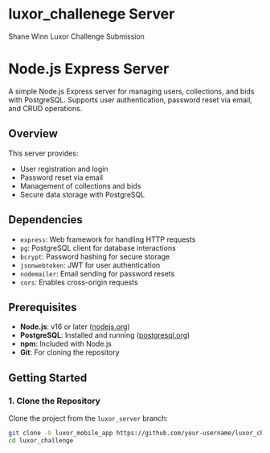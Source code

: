 # luxor_challenege Server
Shane Winn Luxor Challenge Submission

# Node.js Express Server

A simple Node.js Express server for managing users, collections, and bids with PostgreSQL. Supports user authentication, password reset via email, and CRUD operations.

## Overview
This server provides:
- User registration and login
- Password reset via email
- Management of collections and bids
- Secure data storage with PostgreSQL

## Dependencies
- `express`: Web framework for handling HTTP requests
- `pg`: PostgreSQL client for database interactions
- `bcrypt`: Password hashing for secure storage
- `jsonwebtoken`: JWT for user authentication
- `nodemailer`: Email sending for password resets
- `cors`: Enables cross-origin requests

## Prerequisites
- **Node.js**: v16 or later ([nodejs.org](https://nodejs.org/))
- **PostgreSQL**: Installed and running ([postgresql.org](https://www.postgresql.org/))
- **npm**: Included with Node.js
- **Git**: For cloning the repository

## Getting Started

### 1. Clone the Repository
Clone the project from the `luxor_server` branch:

```bash
git clone -b luxor_mobile_app https://github.com/your-username/luxor_challenge.git
cd luxor_challenge
